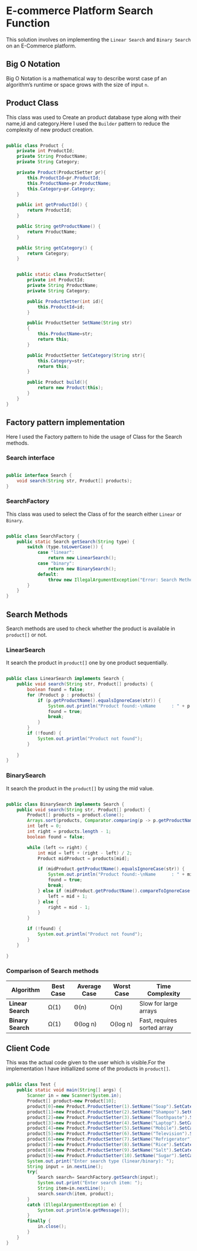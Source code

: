 # E-commerce Platform Search Function

This solution involves on implementing the ```Linear Search``` and ```Binary Search``` on an E-Commerce platform.

## Big O Notation
Big O Notation is a mathematical way to describe worst case pf an algorithm’s runtime or space grows with the size of input ```n```.

## Product Class

This class was used to Create an product database type along with their name,id and category.Here I used the ```Builder``` pattern to reduce the complexity of new product creation.

``` java

public class Product {
    private int ProductId;
    private String ProductName;
    private String Category;

    private Product(ProductSetter pr){
        this.ProductId=pr.ProductId;
        this.ProductName=pr.ProductName;
        this.Category=pr.Category;
    }

    public int getProductId() {
        return ProductId;
    }

    public String getProductName() {
        return ProductName;
    }

    public String getCategory() {
        return Category;
    }


    public static class ProductSetter{
        private int ProductId;
        private String ProductName;
        private String Category;

        public ProductSetter(int id){
            this.ProductId=id;
        }

        public ProductSetter SetName(String str)
        {
            this.ProductName=str;
            return this;
        }

        public ProductSetter SetCategory(String str){
            this.Category=str;
            return this;
        }

        public Product build(){
            return new Product(this);
        }
    }
}

```

## Factory pattern implementation

Here I used the Factory pattern to hide the usage of Class for the Search methods.

### Search interface

``` java

public interface Search {
    void search(String str, Product[] products);
}

```

### SearchFactory

This class was used to select the Class of for the search either ```Linear``` or ```Binary```.

``` java

public class SearchFactory {
    public static Search getSearch(String type) {
        switch (type.toLowerCase()) {
            case "linear":
                return new LinearSearch();
            case "binary":
                return new BinarySearch();
            default:
                throw new IllegalArgumentException("Error: Search Method will be added soon " + type);
        }
    }
}

```
## Search Methods
Search methods are used to check whether the product is available in ```product[]``` or not.

### LinearSearch

It search the product in ```product[]``` one by one product sequentially.

``` java

public class LinearSearch implements Search {
    public void search(String str, Product[] products) {
        boolean found = false;
        for (Product p : products) {
            if (p.getProductName().equalsIgnoreCase(str)) {
                System.out.println("Product found:-\nName      : " + p.getProductName() + "\nID        : " + p.getProductId()+"\nCategory  : " + p.getCategory());
                found = true;
                break;
            }
        }
        if (!found) {
            System.out.println("Product not found");
        }
        
    }
}

```

### BinarySearch

It search the product in the ```product[]``` by using the mid value.

``` java

public class BinarySearch implements Search {
    public void search(String str, Product[] product) {
        Product[] products = product.clone();
        Arrays.sort(products, Comparator.comparing(p -> p.getProductName().toLowerCase()));
        int left = 0;
        int right = products.length - 1;
        boolean found = false;

        while (left <= right) {
            int mid = left + (right - left) / 2;
            Product midProduct = products[mid];

            if (midProduct.getProductName().equalsIgnoreCase(str)) {
                System.out.println("Product found:-\nName      : " + midProduct.getProductName() + "\nID        : " + midProduct.getProductId()+"\nCategory  : " + midProduct.getCategory());
                found = true;
                break;
            } else if (midProduct.getProductName().compareToIgnoreCase(str) < 0) {
                left = mid + 1;
            } else {
                right = mid - 1;
            }
        }

        if (!found) {
            System.out.println("Product not found");
        }
    }
    
}


```
### Comparison of Search methods
    
| Algorithm         | Best Case | Average Case | Worst Case | Time Complexity             |
| ----------------- | --------- | ------------ | ---------- | --------------------------- |
| **Linear Search** | Ω(1)      | Θ(n)         | O(n)       | Slow for large arrays       |
| **Binary Search** | Ω(1)      | Θ(log n)     | O(log n)   | Fast, requires sorted array |

## Client Code

This was the actual code given to the user which is visible.For the implementation I have initiallized some of the products in ```product[]```.

``` java

public class Test {
    public static void main(String[] args) {
        Scanner in = new Scanner(System.in);
        Product[] product=new Product[10];
        product[0]=new Product.ProductSetter(1).SetName("Soap").SetCategory("Cosmetics").build();
        product[1]=new Product.ProductSetter(2).SetName("Shampoo").SetCategory("Cosmetics").build();
        product[2]=new Product.ProductSetter(3).SetName("Toothpaste").SetCategory("Cosmetics").build();
        product[3]=new Product.ProductSetter(4).SetName("Laptop").SetCategory("Electronics").build();
        product[4]=new Product.ProductSetter(5).SetName("Mobile").SetCategory("Electronics").build();
        product[5]=new Product.ProductSetter(6).SetName("Television").SetCategory("Electronics").build();
        product[6]=new Product.ProductSetter(7).SetName("Refrigerator").SetCategory("Electronics").build();
        product[7]=new Product.ProductSetter(8).SetName("Rice").SetCategory("Grocery").build();
        product[8]=new Product.ProductSetter(9).SetName("Salt").SetCategory("Grocery").build();
        product[9]=new Product.ProductSetter(10).SetName("Sugar").SetCategory("Grocery").build();
        System.out.print("Enter search type (linear/binary): ");
        String input = in.nextLine();
        try{
            Search search= SearchFactory.getSearch(input);
            System.out.print("Enter search item: ");
            String item=in.nextLine();
            search.search(item, product);
        }
        catch (IllegalArgumentException e) {
            System.out.println(e.getMessage());
        }
        finally {
            in.close();
        }
    }
}

```
